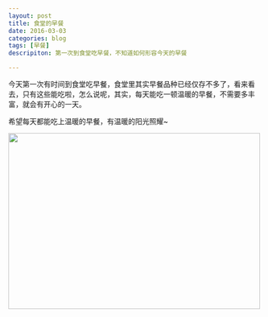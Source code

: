 ```yaml
---
layout: post
title: 食堂的早餐
date: 2016-03-03
categories: blog
tags: [早餐]
descripiton: 第一次到食堂吃早餐，不知道如何形容今天的早餐

---
```

 今天第一次有时间到食堂吃早餐，食堂里其实早餐品种已经仅存不多了，看来看去，只有这些能吃啦，怎么说呢，其实，每天能吃一顿温暖的早餐，不需要多丰富，就会有开心的一天。
 
 希望每天都能吃上温暖的早餐，有温暖的阳光照耀~


<img src="http://ww1.sinaimg.cn/large/d5025399jw1f1k0p6r7ouj21kw16o1kx.jpg" height="350" width="500" align="center">